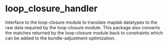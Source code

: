 loop_closure_handler
==========================

Interface to the loop-closure module to translate maplab datatypes 
to the raw data required by the loop-closure module.
This package also converts the matches returned by the loop-closure module
back to constraints which can be added to the bundle-adjustment optimization.
